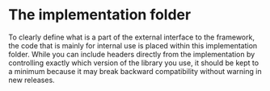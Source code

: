 # The implementation folder
To clearly define what is a part of the external interface to the framework, the code that is mainly for internal use is placed within this implementation folder.
While you can include headers directly from the implementation by controlling exactly which version of the library you use, it should be kept to a minimum because it may break backward compatibility without warning in new releases.
